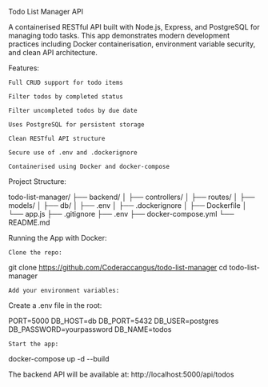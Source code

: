 Todo List Manager API

A containerised RESTful API built with Node.js, Express, and PostgreSQL for managing todo tasks.
This app demonstrates modern development practices including Docker containerisation, environment variable security, and clean API architecture.

Features:

    Full CRUD support for todo items

    Filter todos by completed status

    Filter uncompleted todos by due date

    Uses PostgreSQL for persistent storage

    Clean RESTful API structure

    Secure use of .env and .dockerignore

    Containerised using Docker and docker-compose

Project Structure:

todo-list-manager/
├── backend/
│ ├── controllers/
│ ├── routes/
│ ├── models/
│ ├── db/
│ ├── .env
│ ├── .dockerignore
│ ├── Dockerfile
│ └── app.js
├── .gitignore
├── .env
├── docker-compose.yml
└── README.md

Running the App with Docker:

    Clone the repo:

git clone <https://github.com/Coderaccangus/todo-list-manager>
cd todo-list-manager

    Add your environment variables:

Create a .env file in the root:

PORT=5000
DB_HOST=db
DB_PORT=5432
DB_USER=postgres
DB_PASSWORD=yourpassword
DB_NAME=todos

    Start the app:

docker-compose up -d --build

The backend API will be available at:
http://localhost:5000/api/todos